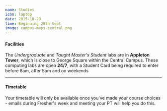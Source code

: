```yaml
---
name: Studies
icon: laptop
date: 2015-10-29
time: Beginning 20th Sept
image: campus-maps-central.png
---
```


#### Facilities

The *Undergraduate* and *Taught Master's Student* labs are in **Appleton Tower**,
which is close to George Square within the Central Campus. These computing labs
are open **24/7**, with a Student Card being required to enter before 8am, after 5pm and on weekends

---

#### Timetable

Your timetable will only be available once you've made your course choices - 
emails during Fresher's week and meeting your PT will help you do this.



